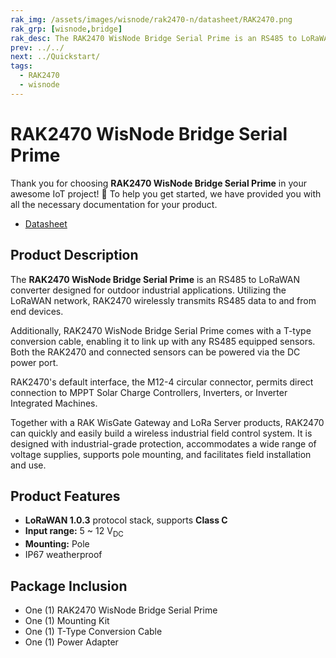 ```yaml
---
rak_img: /assets/images/wisnode/rak2470-n/datasheet/RAK2470.png
rak_grp: [wisnode,bridge]
rak_desc: The RAK2470 WisNode Bridge Serial Prime is an RS485 to LoRaWAN converter designed for outdoor industrial applications. The device relays RS485 data using the LoRaWAN network to wirelessly transmit to and from the end devices.
prev: ../../
next: ../Quickstart/
tags:
  - RAK2470
  - wisnode
---
```


# RAK2470 WisNode Bridge Serial Prime

Thank you for choosing **RAK2470 WisNode Bridge Serial Prime** in your awesome IoT project! 🎉 To help you get started, we have provided you with all the necessary documentation for your product.

* <a href="../Datasheet/" target="_blank">Datasheet</a>

## Product Description

The **RAK2470 WisNode Bridge Serial Prime** is an RS485 to LoRaWAN converter designed for outdoor industrial applications. Utilizing the LoRaWAN network, RAK2470 wirelessly transmits RS485 data to and from end devices. 

Additionally, RAK2470 WisNode Bridge Serial Prime comes with a T-type conversion cable, enabling it to link up with any RS485 equipped sensors. Both the RAK2470 and connected sensors can be powered via the DC power port. 

RAK2470's default interface, the M12-4 circular connector, permits direct connection to MPPT Solar Charge Controllers, Inverters, or Inverter Integrated Machines. 

Together with a RAK WisGate Gateway and LoRa Server products, RAK2470 can quickly and easily build a wireless industrial field control system. It is designed with industrial-grade protection, accommodates a wide range of voltage supplies, supports pole mounting, and facilitates field installation and use.


## Product Features

- **LoRaWAN 1.0.3** protocol stack, supports **Class C**
- **Input range:** 5 ~ 12&nbsp;V<sub>DC</sub>
- **Mounting:** Pole
- IP67 weatherproof


## Package Inclusion

- One (1) RAK2470 WisNode Bridge Serial Prime
- One (1) Mounting Kit
- One (1) T-Type Conversion Cable
- One (1) Power Adapter
